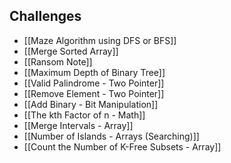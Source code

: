 ## Challenges
- [[Maze Algorithm using DFS or BFS]]
- [[Merge Sorted Array]]
- [[Ransom Note]]
- [[Maximum Depth of Binary Tree]]
- [[Valid Palindrome - Two Pointer]]
- [[Remove Element - Two Pointer]]
- [[Add Binary - Bit Manipulation]]
- [[The kth Factor of n - Math]]
- [[Merge Intervals - Array]]
- [[Number of Islands - Arrays (Searching)]]
- [[Count the Number of K-Free Subsets - Array]]